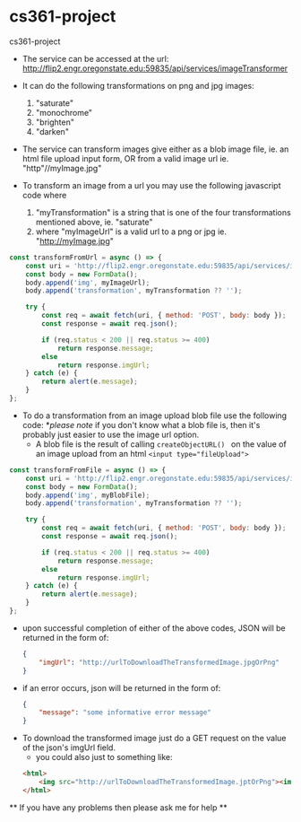 # cs361-project
cs361-project

* The service can be accessed at the url: 
    http://flip2.engr.oregonstate.edu:59835/api/services/imageTransformer

* It can do the following transformations on png and jpg images:
    1. "saturate"
    2. "monochrome"
    3. "brighten"
    4. "darken"

* The service can transform images give either as a blob image file, ie. an html file   upload input form, OR from a valid image url ie. "http"//myImage.jpg"

* To transform an image from a url you may use the following javascript code where
    1. "myTransformation" is a string that is one of the four transformations mentioned above, ie. "saturate"
    2. where "myImageUrl" is a valid url to a png or jpg ie. "http://myImage.jpg"

```javascript
const transformFromUrl = async () => {
    const uri = 'http://flip2.engr.oregonstate.edu:59835/api/services/imageTransformer';
    const body = new FormData();
    body.append('img', myImageUrl);
    body.append('transformation', myTransformation ?? '');

    try {
        const req = await fetch(uri, { method: 'POST', body: body });
        const response = await req.json();

        if (req.status < 200 || req.status >= 400)
            return response.message;
        else
            return response.imgUrl;
    } catch (e) {
        return alert(e.message);
    }
};
```

* To do a transformation from an image upload blob file use the following code:
    **please note* if you don't know what a blob file is, then it's probably just easier to use the image url option.
    * A blob file is the result of calling ```createObjectURL() ``` on the value of an image upload from an html ```<input type="fileUpload">``` 

```javascript
const transformFromFile = async () => {
    const uri = 'http://flip2.engr.oregonstate.edu:59835/api/services/imageTransformer';
    const body = new FormData();
    body.append('img', myBlobFile);
    body.append('transformation', myTransformation ?? '');

    try {
        const req = await fetch(uri, { method: 'POST', body: body });
        const response = await req.json();

        if (req.status < 200 || req.status >= 400)
            return response.message;
        else
            return response.imgUrl;
    } catch (e) {
        return alert(e.message);
    }
};
```

* upon successful completion of either of the above codes, JSON will be returned in the form of:
    ```json
    {
        "imgUrl": "http://urlToDownloadTheTransformedImage.jpgOrPng"
    }
    ```
* if an error occurs, json will be returned in the form of: 
    ```json
    {
        "message": "some informative error message"
    }
    ```
* To download the transformed image just do a GET request on the value of the json's imgUrl field.
    * you could also just to something like:
    ```html
    <html>
        <img src="http://urlToDownloadTheTransformedImage.jptOrPng"><img>
    </html>
    ```

** If you have any problems then please ask me for help **
